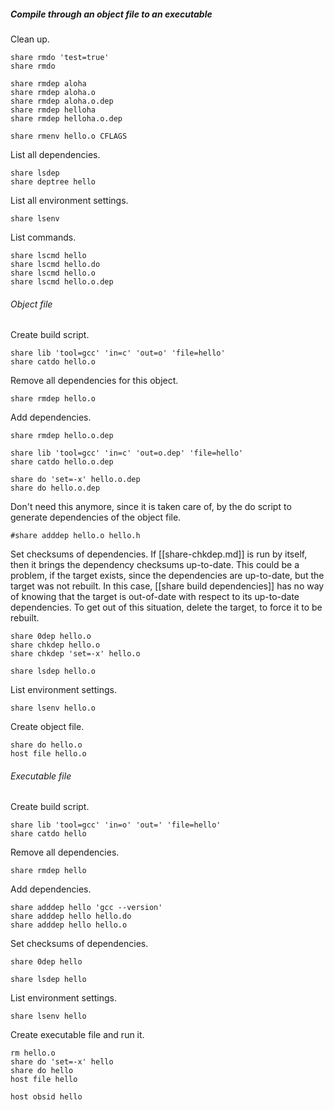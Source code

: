 ##### Compile through an object file to an executable

Clean up.

	share rmdo 'test=true'
	share rmdo

	share rmdep aloha
	share rmdep aloha.o
	share rmdep aloha.o.dep
	share rmdep helloha
	share rmdep helloha.o.dep

	share rmenv hello.o CFLAGS

List all dependencies.

	share lsdep
	share deptree hello

List all environment settings.

	share lsenv

List commands.

	share lscmd hello
	share lscmd hello.do
	share lscmd hello.o
	share lscmd hello.o.dep

###### Object file

Create build script.

	share lib 'tool=gcc' 'in=c' 'out=o' 'file=hello'
	share catdo hello.o

Remove all dependencies for this object.

	share rmdep hello.o

Add dependencies.

	share rmdep hello.o.dep

	share lib 'tool=gcc' 'in=c' 'out=o.dep' 'file=hello'
	share catdo hello.o.dep

	share do 'set=-x' hello.o.dep
	share do hello.o.dep

Don't need this anymore, since it is taken care of, by the do script to generate dependencies of the object file.

	#share adddep hello.o hello.h

Set checksums of dependencies.  If [[share-chkdep.md]] is run by itself, then it brings the dependency checksums up-to-date.  This could be a problem, if the target exists, since the dependencies are up-to-date, but the target was not rebuilt.  In this case, [[share build dependencies]] has no way of knowing that the target is out-of-date with respect to its up-to-date dependencies.  To get out of this situation, delete the target, to force it to be rebuilt.

	share 0dep hello.o
	share chkdep hello.o
	share chkdep 'set=-x' hello.o

	share lsdep hello.o

List environment settings.

	share lsenv hello.o

Create object file.

	share do hello.o
	host file hello.o

###### Executable file

Create build script.

	share lib 'tool=gcc' 'in=o' 'out=' 'file=hello'
	share catdo hello

Remove all dependencies.

	share rmdep hello

Add dependencies.

	share adddep hello 'gcc --version'
	share adddep hello hello.do
	share adddep hello hello.o

Set checksums of dependencies.

	share 0dep hello

	share lsdep hello

List environment settings.

	share lsenv hello

Create executable file and run it.

	rm hello.o
	share do 'set=-x' hello
	share do hello
	host file hello

	host obsid hello
